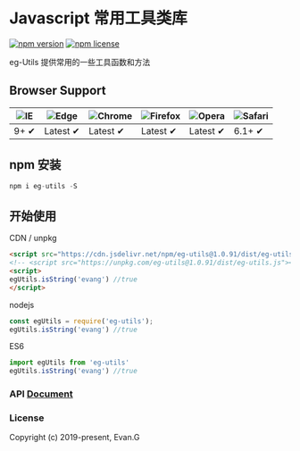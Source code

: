 # Javascript 常用工具类库

[![npm version](https://img.shields.io/npm/v/eg-utils.svg?style=flat-square)](https://www.npmjs.org/package/eg-utils)
[![npm license](https://img.shields.io/github/license/mashape/apistatus.svg)](https://github.com/xuliangzhan/xe-utils/blob/master/LICENSE)

eg-Utils 提供常用的一些工具函数和方法

## Browser Support

![IE](https://raw.github.com/alrra/browser-logos/master/src/archive/internet-explorer_7-8/internet-explorer_7-8_48x48.png) | ![Edge](https://raw.github.com/alrra/browser-logos/master/src/edge/edge_48x48.png) | ![Chrome](https://raw.github.com/alrra/browser-logos/master/src/chrome/chrome_48x48.png) | ![Firefox](https://raw.github.com/alrra/browser-logos/master/src/firefox/firefox_48x48.png) | ![Opera](https://raw.github.com/alrra/browser-logos/master/src/opera/opera_48x48.png) | ![Safari](https://raw.github.com/alrra/browser-logos/master/src/safari/safari_48x48.png)
--- | --- | --- | --- | --- | --- |
9+ ✔ | Latest ✔ | Latest ✔ | Latest ✔ | Latest ✔ | 6.1+ ✔ |

## npm 安装

```javascript
npm i eg-utils -S
```

## 开始使用

CDN / unpkg
```html
<script src="https://cdn.jsdelivr.net/npm/eg-utils@1.0.91/dist/eg-utils.js"></script>
<!-- <script src="https://unpkg.com/eg-utils@1.0.91/dist/eg-utils.js"></script> -->
<script>
egUtils.isString('evang') //true
</script>
```

nodejs
```javascript
const egUtils = require('eg-utils');
egUtils.isString('evang') //true
```

ES6
```javascript
import egUtils from 'eg-utils'
egUtils.isString('evang') //true
```

### API [Document](https://github.com/seazeg/eg-utils/wiki/API)


### License

Copyright (c) 2019-present, Evan.G